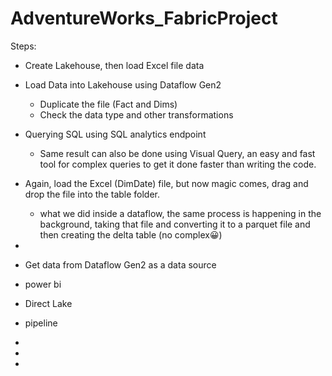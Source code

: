 # AdventureWorks_FabricProject

Steps:
- Create Lakehouse, then load Excel file data
- Load Data into Lakehouse using Dataflow Gen2
  - Duplicate the file (Fact and Dims)
  - Check the data type and other transformations 
- Querying SQL using SQL analytics endpoint

  - Same result can also be done using Visual Query, an easy and fast tool for complex queries to get it done faster than writing the code.
 
    
- Again, load the Excel (DimDate) file, but now magic comes, drag and drop the file into the table folder.
  - what we did inside a dataflow, the same process is happening in the background, taking that file and converting it to a parquet file and then creating the delta table (no complex😀)

-  
- Get data from Dataflow Gen2 as a data source

- power bi
- Direct Lake
- pipeline
- 
- 
- 
